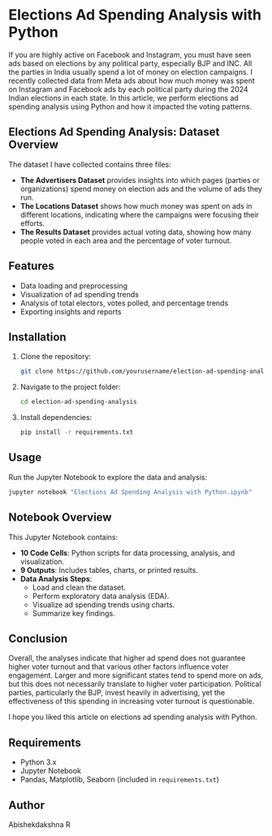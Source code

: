 # Elections Ad Spending Analysis with Python

If you are highly active on Facebook and Instagram, you must have seen ads based on elections by any political party, especially BJP and INC. All the parties in India usually spend a lot of money on election campaigns. I recently collected data from Meta ads about how much money was spent on Instagram and Facebook ads by each political party during the 2024 Indian elections in each state. In this article, we perform elections ad spending analysis using Python and how it impacted the voting patterns.

## Elections Ad Spending Analysis: Dataset Overview
The dataset I have collected contains three files:
- **The Advertisers Dataset** provides insights into which pages (parties or organizations) spend money on election ads and the volume of ads they run.
- **The Locations Dataset** shows how much money was spent on ads in different locations, indicating where the campaigns were focusing their efforts.
- **The Results Dataset** provides actual voting data, showing how many people voted in each area and the percentage of voter turnout.

## Features
- Data loading and preprocessing
- Visualization of ad spending trends
- Analysis of total electors, votes polled, and percentage trends
- Exporting insights and reports

## Installation

1. Clone the repository:
   ```sh
   git clone https://github.com/yourusername/election-ad-spending-analysis.git
   ```
2. Navigate to the project folder:
   ```sh
   cd election-ad-spending-analysis
   ```
3. Install dependencies:
   ```sh
   pip install -r requirements.txt
   ```

## Usage

Run the Jupyter Notebook to explore the data and analysis:
```sh
jupyter notebook "Elections Ad Spending Analysis with Python.ipynb"
```

## Notebook Overview
This Jupyter Notebook contains:
- **10 Code Cells**: Python scripts for data processing, analysis, and visualization.
- **9 Outputs**: Includes tables, charts, or printed results.
- **Data Analysis Steps**:
  - Load and clean the dataset.
  - Perform exploratory data analysis (EDA).
  - Visualize ad spending trends using charts.
  - Summarize key findings.

## Conclusion
Overall, the analyses indicate that higher ad spend does not guarantee higher voter turnout and that various other factors influence voter engagement. Larger and more significant states tend to spend more on ads, but this does not necessarily translate to higher voter participation. Political parties, particularly the BJP, invest heavily in advertising, yet the effectiveness of this spending in increasing voter turnout is questionable.

I hope you liked this article on elections ad spending analysis with Python.

## Requirements
- Python 3.x
- Jupyter Notebook
- Pandas, Matplotlib, Seaborn (included in `requirements.txt`)

## Author
Abishekdakshna R

